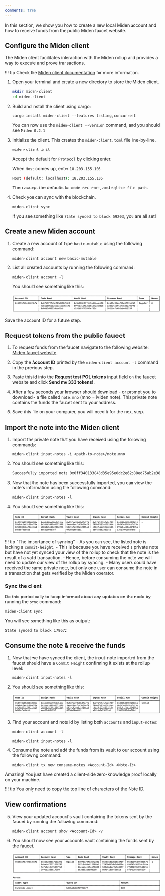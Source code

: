 ```yaml
---
comments: true
---
```


In this section, we show you how to create a new local Miden account and how to receive funds from the public Miden faucet website.

## Configure the Miden client

The Miden client facilitates interaction with the Miden rollup and provides a way to execute and prove transactions. 

!!! tip
      Check the [Miden client documentation](https://docs.polygon.technology/miden/miden-client/cli-reference/) for more information.

1. Open your terminal and create a new directory to store the Miden client.

    ```sh
    mkdir miden-client
    cd miden-client
    ```

2. Build and install the client using cargo:

      ```shell
      cargo install miden-client --features testing,concurrent
      ```
      You can now use the `miden-client --version` command, and you should see `Miden 0.2.1`

3. Initialize the client. This creates the `miden-client.toml` file line-by-line.

    ```sh
    miden-client init 
    ```

    Accept the default for `Protocol` by clicking enter.

    When `Host` comes up, enter `18.203.155.106`

    ```sh
    Host (default: localhost): 18.203.155.106
    ```

    Then accept the defaults for `Node RPC Port`, and `Sqlite file path`.

4. Check you can sync with the blockchain. 

      ```shell
      miden-client sync
      ```
   If you see something like `State synced to block 59203`, you are all set!

## Create a new Miden account

1. Create a new account of type `basic-mutable` using the following command:

      ```shell
      miden-client account new basic-mutable
      ```

2. List all created accounts by running the following command:

      ```shell
      miden-client account -l
      ```
      You should see something like this:

      ![Result of listing miden accounts](../../img/get-started/miden-account-list.png)

Save the account ID for a future step.

## Request tokens from the public faucet

1. To request funds from the faucet navigate to the following website: [Miden faucet website](https://testnet.miden.io/).

2. Copy the **Account ID** printed by the `miden-client account -l` command in the previous step. 

3. Paste this id into the **Request test POL tokens** input field on the faucet website and click **Send me 333 tokens!**. 

4. After a few seconds your browser should download - or prompt you to download - a file called `note.mno` (mno = Miden note). This private note contains the funds the faucet sent to your address.

5. Save this file on your computer, you will need it for the next step. 

## Import the note into the Miden client

1. Import the private note that you have received using the following commands: 

      ```shell
      miden-client input-notes -i <path-to-note>/note.mno
      ```

2. You should see something like this:

      ```sh
      Succesfully imported note 0x0ff340133840d35e95e0dc2e62c88ed75ab2e383dc6673ce0341bd486fed8cb6
      ```

3. Now that the note has been successfully imported, you can view the note's information using the following command: 

      ```shell
      miden-client input-notes -l
      ```

4. You should see something like this:

      ![Result of viewing miden notes](../../img/get-started/note-view.png)

!!! tip "The importance of syncing"
      - As you can see, the listed note is lacking a `commit-height`. 
      - This is because you have received a private note but have not yet synced your view of the rollup to check that the note is the result of a valid transaction.
      - Hence, before consuming the note we will need to update our view of the rollup by syncing.
      - Many users could have received the same private note, but only one user can consume the note in a transaction that gets verified by the Miden operator.

### Sync the client

Do this periodically to keep informed about any updates on the node by running the `sync` command:

```shell
miden-client sync
```

You will see something like this as output:

```sh
State synced to block 179672
```

## Consume the note & receive the funds

1. Now that we have synced the client, the input-note imported from the faucet should have a `Commit Height` confirming it exists at the rollup level: 

      ```shell
      miden-client input-notes -l
      ```

2. You should see something like this:

      ![Viewing commit height info](../../img/get-started/commit-height.png)

3. Find your account and note id by listing both `accounts` and `input-notes`:

      ```shell
      miden-client account -l
      ```

      ```shell
      miden-client input-notes -l
      ```

4. Consume the note and add the funds from its vault to our account using the following command: 

      ```shell
      miden-client tx new consume-notes <Account-Id> <Note-Id>
      ```

  Amazing! You just have created a client-side zero-knowledge proof locally on your machine. 

!!! tip 
      You only need to copy the top line of characters of the Note ID.

## View confirmations

5. View your updated account's vault containing the tokens sent by the faucet by running the following command: 

      ```shell
      miden-client account show <Account-Id> -v
      ```

6. You should now see your accounts vault containing the funds sent by the faucet. 

      ![Viewing account vault with funds](../../img/get-started/view-account-vault.png)

